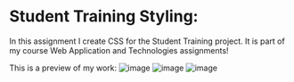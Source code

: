 # Student Training Styling:
In this assignment I create CSS for the Student Training project. It is part of my course Web Application and Technologies assignments!

This is a preview of my work:
![image](https://user-images.githubusercontent.com/65151701/209362565-895d377f-1260-41f6-a789-b1a28a104d94.png)
![image](https://user-images.githubusercontent.com/65151701/209362571-459baebb-2982-4427-88cf-f88d89f2f74e.png)
![image](https://user-images.githubusercontent.com/65151701/209362579-1fd451ef-9f0d-48a8-8022-5d63c11ab683.png)
